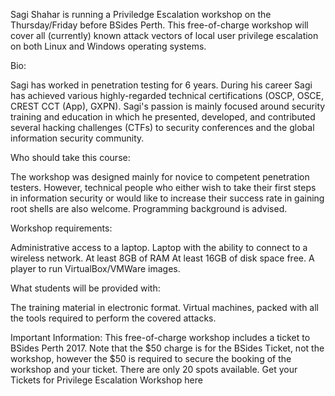 Sagi Shahar is running a Priviledge Escalation workshop on the Thursday/Friday before BSides Perth. This free-of-charge workshop will cover all (currently) known attack vectors of local user privilege escalation on both Linux and Windows operating systems.

Bio:

Sagi has worked in penetration testing for 6 years. During his career Sagi has achieved various highly-regarded technical certifications (OSCP, OSCE, CREST CCT (App), GXPN). Sagi's passion is mainly focused around security training and education in which he presented, developed, and contributed several hacking challenges (CTFs) to security conferences and the global information security community.

Who should take this course:

The workshop was designed mainly for novice to competent penetration testers. However, technical people who either wish to take their first steps in information security or would like to increase their success rate in gaining root shells are also welcome. Programming background is advised.

Workshop requirements:

Administrative access to a laptop. Laptop with the ability to connect to a wireless network. At least 8GB of RAM At least 16GB of disk space free. A player to run VirtualBox/VMWare images.

What students will be provided with:

The training material in electronic format. Virtual machines, packed with all the tools required to perform the covered attacks.

Important Information: This free-of-charge workshop includes a ticket to BSides Perth 2017. Note that the $50 charge is for the BSides Ticket, not the workshop, however the $50 is required to secure the booking of the workshop and your ticket. There are only 20 spots available. Get your Tickets for Privilege Escalation Workshop here
